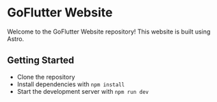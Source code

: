 # GoFlutter Website

Welcome to the GoFlutter Website repository! This website is built using Astro.

## Getting Started

* Clone the repository
* Install dependencies with `npm install`
* Start the development server with `npm run dev`